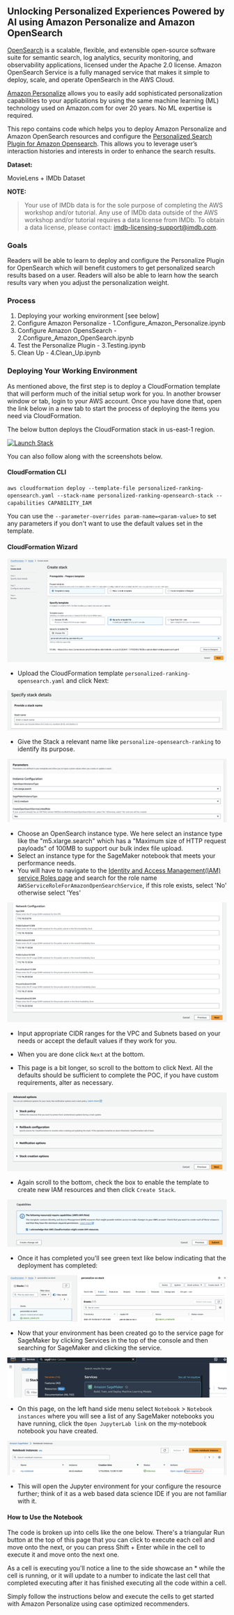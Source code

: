 ## **Unlocking Personalized Experiences Powered by AI using Amazon Personalize and Amazon OpenSearch**

[OpenSearch](https://opensearch.org/) is a scalable, flexible, and extensible open-source software suite for semantic
search, log analytics, security monitoring, and observability applications, licensed under the Apache 2.0 license.
Amazon OpenSearch Service is a fully managed service that makes it simple to deploy, scale, and operate OpenSearch in
the AWS Cloud.

[Amazon Personalize](https://aws.amazon.com/personalize/) allows you to easily add sophisticated personalization
capabilities to your applications by using the same machine learning (ML) technology used on Amazon.com for over 20
years. No ML expertise is required.

This repo contains code which helps you to deploy Amazon Personalize and Amazon OpenSearch resources and configure
the [Personalized Search Plugin for Amazon Opensearch](https://aws.amazon.com/blogs/machine-learning/personalize-your-search-results-with-amazon-personalize-and-amazon-opensearch-service-integration/).
This allows you to leverage user’s interaction histories and interests in order to enhance the search results.

**Dataset:**

MovieLens + IMDb Dataset

**NOTE:**
> Your use of IMDb data is for the sole purpose of completing the AWS workshop and/or tutorial. Any use of IMDb data
> outside of the AWS workshop and/or tutorial requires a data license from IMDb. To obtain a data license, please contact:
> imdb-licensing-support@imdb.com.

### Goals

Readers will be able to learn to deploy and configure the Personalize Plugin for OpenSearch which will benefit customers
to get personalized search results based on a user. Readers will also be able to learn how the search results vary when
you adjust the personalization weight.

### Process

1. Deploying your working environment [see below]
2. Configure Amazon Personalize - 1.Configure_Amazon_Personalize.ipynb
3. Configure Amazon OpensSearch - 2.Configure_Amazon_OpenSearch.ipynb
4. Test the Personalize Plugin - 3.Testing.ipynb
5. Clean Up - 4.Clean_Up.ipynb

### Deploying Your Working Environment

As mentioned above, the first step is to deploy a CloudFormation template that will perform much of the initial setup
work for you. In another browser window or tab, login to your AWS account. Once you have done that, open the link below
in a new tab to start the process of deploying the items you need via CloudFormation.

The below button deploys the CloudFormation stack in us-east-1 region.

[![Launch Stack](https://cdn.rawgit.com/buildkite/cloudformation-launch-stack-button-svg/master/launch-stack.svg)](https://us-east-1.console.aws.amazon.com/cloudformation/home?region=us-east-1#/stacks/create/review?templateURL=https://s3.us-east-1.amazonaws.com/aws-ml-blog/artifacts/personalized-search-results-from-opensearch/personalized-ranking-opensearch.yaml.yaml&stackName=personalize-opensearch-ranking)

You can also follow along with the screenshots below.

#### CloudFormation CLI

`aws cloudformation deploy --template-file personalized-ranking-opensearch.yaml --stack-name personalized-ranking-opensearch-stack --capabilities CAPABILITY_IAM`

You can use the `--parameter-overrides param-name=<param-value>` to set any parameters if you don't want to use the
default values set in the template.

#### CloudFormation Wizard

![Create Stack](images/create_stack.png)

- Upload the CloudFormation template  `personalized-ranking-opensearch.yaml` and click Next:

![Stack Details](images/stack-name.png)

- Give the Stack a relevant name like `personalize-opensearch-ranking` to identify its purpose.

![Stack Params](images/stack-params1.png)

- Choose an OpenSearch instance type. We here select an instance type like the "m5.xlarge.search" which has a "Maximum
   size of HTTP request payloads" of 100MB to support our bulk index file upload.
- Select an instance type for the SageMaker notebook that meets your performance needs.
- You will have to navigate to the [Identity and Access Management(IAM) service Roles page](https://console.aws.amazon.com/iam/home#/roles) and search for the role name `AWSServiceRoleForAmazonOpenSearchService`, if this role exists, select 'No' otherwise select 'Yes'



![Stack Params](images/stack-params2.png)

- Input appropriate CIDR ranges for the VPC and Subnets based on your needs or accept the default values if they work
   for you.

- When you are done click `Next` at the bottom.

- This page is a bit longer, so scroll to the bottom to click Next. All the defaults should be sufficient to complete the POC, if you have custom requirements, alter as necessary.

![Stack Advanced](images/stack_advanced.png)

- Again scroll to the bottom, check the box to enable the template to create new IAM resources and then click `Create Stack`.

![Stack Ack](images/stack_ack.png)

- Once it has completed you'll see green text like below indicating that the deployment has completed:

![Stack Complete](images/stack_complete.png)

- Now that your environment has been created go to the service page for SageMaker by clicking Services in the top of the console and then searching for SageMaker and clicking the service.

![Sagemaker Search](images/sagemaker_search.png)

- On this page, on the left hand side menu select `Notebook` > `Notebook instances` where you will see a list of any SageMaker notebooks you have running, click the `Open JupyterLab link` on the my-notebook notebook you have created.

![Notebook Complete](images/notebook_complete.png)

- This will open the Jupyter environment for your configure the resource further; think of it as a web based data science IDE if you are not familiar with it.

#### **How to Use the Notebook**

The code is broken up into cells like the one below. There's a triangular Run button at the top of this page that you
can click to execute each cell and move onto the next, or you can press Shift + Enter while in the cell to execute it
and move onto the next one.

As a cell is executing you'll notice a line to the side showcase an * while the cell is running, or it will update to a
number to indicate the last cell that completed executing after it has finished executing all the code within a cell.

Simply follow the instructions below and execute the cells to get started with Amazon Personalize using case optimized
recommenders.











